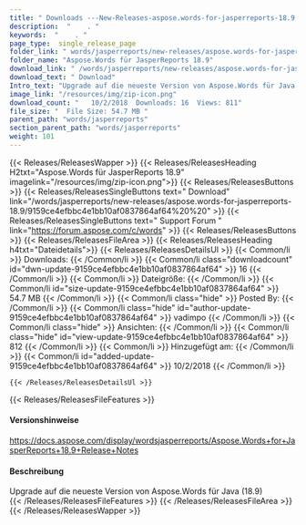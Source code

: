 ```yaml
---
title: " Downloads ---New-Releases-aspose.words-for-jasperreports-18.9 . "
description:  "    . " 
keywords:  "    . " 
page_type:  single_release_page
folder_link: " words/jasperreports/new-releases/aspose.words-for-jasperreports-18.9/"
folder_name: "Aspose.Words für JasperReports 18.9"
download_link: " /words/jasperreports/new-releases/aspose.words-for-jasperreports-18.9/9159ce4efbbc4e1bb10af0837864af64"
download_text: " Download"
Intro_text: "Upgrade auf die neueste Version von Aspose.Words für Java (18.9)"
image_link: "/resources/img/zip-icon.png"
download_count: "   10/2/2018  Downloads: 16  Views: 811"
file_size: "  File Size: 54.7 MB "
parent_path: "words/jasperreports"
section_parent_path: "words/jasperreports"
weight: 101
---
```


{{< Releases/ReleasesWapper >}}
  {{< Releases/ReleasesHeading H2txt="Aspose.Words für JasperReports 18.9" imagelink="/resources/img/zip-icon.png">}}
  {{< Releases/ReleasesButtons >}}
    {{< Releases/ReleasesSingleButtons text=" Download" link="/words/jasperreports/new-releases/aspose.words-for-jasperreports-18.9/9159ce4efbbc4e1bb10af0837864af64%20%20" >}}
    {{< Releases/ReleasesSingleButtons text=" Support Forum " link="https://forum.aspose.com/c/words" >}}
  {{< Releases/ReleasesButtons >}}
  {{< Releases/ReleasesFileArea >}}
    {{< Releases/ReleasesHeading h4txt="Dateidetails">}}
    {{< Releases/ReleasesDetailsUl >}}
            {{< Common/li >}} Downloads: {{< /Common/li >}}
      {{< Common/li class="downloadcount" id="dwn-update-9159ce4efbbc4e1bb10af0837864af64" >}} 16 {{< /Common/li >}}
      {{< Common/li >}} Dateigröße: {{< /Common/li >}}
      {{< Common/li id="size-update-9159ce4efbbc4e1bb10af0837864af64" >}} 54.7 MB {{< /Common/li >}} 
      {{< Common/li  class="hide" >}} Posted By: {{< /Common/li >}} 
      {{< Common/li class="hide" id="author-update-9159ce4efbbc4e1bb10af0837864af64" >}} vadimpo {{< /Common/li >}}
      {{< Common/li class="hide" >}} Ansichten: {{< /Common/li >}}
      {{< Common/li class="hide" id="view-update-9159ce4efbbc4e1bb10af0837864af64" >}} 812 {{< /Common/li >}}
      {{< Common/li >}} Hinzugefügt am: {{< /Common/li >}}
      {{< Common/li id="added-update-9159ce4efbbc4e1bb10af0837864af64" >}} 10/2/2018 {{< /Common/li >}} 

    {{< /Releases/ReleasesDetailsUl >}}

  {{< Releases/ReleasesFileFeatures >}}
      <h4>Versionshinweise</h4><div> <a href="https://docs.aspose.com/display/wordsjasperreports/Aspose.Words+for+JasperReports+18.9+Release+Notes">https://docs.aspose.com/display/wordsjasperreports/Aspose.Words+for+JasperReports+18.9+Release+Notes</a></div><h4> Beschreibung</h4><div class="HTMLDescription"> Upgrade auf die neueste Version von Aspose.Words für Java (18.9)</div>
  {{< /Releases/ReleasesFileFeatures >}}
 {{< /Releases/ReleasesFileArea >}}
{{< /Releases/ReleasesWapper >}}



